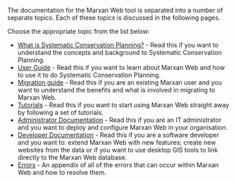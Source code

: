 The documentation for the Marxan Web tool is separated into a number of separate topics. Each of these topics is discussed in the following pages.  

Choose the appropriate topic from the list below:
* [What is Systematic Conservation Planning?](https://andrewcottam.github.io/marxan-web/documentation/docs_concepts.html) - Read this if you want to understand the concepts and background to Systematic Conservation Planning.  
* [User Guide](https://andrewcottam.github.io/marxan-web/documentation/docs_user.html) - Read this if you want to learn about Marxan Web and how to use it to do Systematic Conservation Planning.  
* [Migration guide](https://andrewcottam.github.io/marxan-web/documentation/docs_migration.html) - Read this if you are an existing Marxan user and you want to understand the benefits and what is involved in migrating to Marxan Web.  
* [Tutorials](https://andrewcottam.github.io/marxan-web/documentation/docs_tutorials.html) - Read this if you want to start using Marxan Web straight away by following a set of tutorials.    
* [Administrator Documentation](https://andrewcottam.github.io/marxan-web/documentation/docs_admin.html) - Read this if you are an IT administrator and you want to deploy and configure Marxan Web in your organisation.  
* [Developer Documentation](https://andrewcottam.github.io/marxan-web/documentation/docs_dev.html) - Read this if you are a software developer and you want to: extend Marxan Web with new features; create new websites from the data or if you want to use desktop GIS tools to link directly to the Marxan Web database.  
* [Errors](https://andrewcottam.github.io/marxan-web/documentation/docs_errors.html) - An appendix of all of the errors that can occur within Marxan Web and how to resolve them.  
